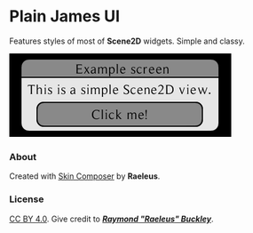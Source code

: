 # Plain James UI

Features styles of most of **Scene2D** widgets. Simple and classy.

![Plain James](preview.png)

### About

Created with [Skin Composer](https://github.com/raeleus/skin-composer) by **Raeleus**.

### License
[CC BY 4.0](http://creativecommons.org/licenses/by/4.0/). Give credit to [***Raymond "Raeleus" Buckley***](https://ray3k.wordpress.com/software/skin-composer-for-libgdx/).
